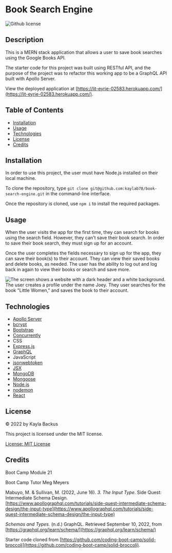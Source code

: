 # Book Search Engine
![Github license](https://img.shields.io/badge/license-MIT-blue.svg)

## Description
This is a MERN stack application that allows a user to save book searches using the Google Books API.

The starter code for this project was built using RESTful API, and the purpose of the project was to refactor this working app to be a GraphQL API built with Apollo Server.

View the deployed application at [https://lit-eyrie-02583.herokuapp.com/](https://lit-eyrie-02583.herokuapp.com/).

## Table of Contents
- [Installation](#installation)
- [Usage](#usage)
- [Technologies](#technologies)
- [License](#license)
- [Credits](#credits)

## Installation
In order to use this project, the user must have Node.js installed on their local machine.

To clone the repository, type `git clone git@github.com:kaylab78/book-search-engine.git` in the command-line interface.

Once the repository is cloned, use `npm i` to install the required packages.

## Usage
When the user visits the app for the first time, they can search for books using the search field. However, they can't save their book search. In order to save their book search, they must sign up for an account.

Once the user completes the fields necessary to sign up for the app, they can save their book(s) to their account. They can view their saved books and delete books, as needed. The user has the ability to log out and log back in again to view their books or search and save more.

![The screen shows a website with a dark header and a white background. The user creates a profile under the name Joey. They user searches for the book "Little Women," and saves the book to their account.](/client/src/assets/screenshot-1.gif)

## Technologies
- [Apollo Server](https://www.apollographql.com/)
- [bcrypt](https://www.npmjs.com/package/bcrypt)
- [Bootstrap](https://getbootstrap.com/)
- [Concurrently](https://www.npmjs.com/package/concurrently)
- CSS
- [Express.js](https://expressjs.com/)
- [GraphQL](https://graphql.org/)
- JavaScript
- [jsonwebtoken](https://www.npmjs.com/package/jsonwebtoken)
- [JSX](https://reactjs.org/docs/introducing-jsx.html)
- [MongoDB](https://www.mongodb.com/)
- [Mongoose](https://mongoosejs.com/)
- [Node.js](https://nodejs.dev/en/)
- [nodemon](https://www.npmjs.com/package/nodemon)
- [React](https://reactjs.org/)

## License
&copy; 2022 by Kayla Backus

This project is licensed under the MIT license.

[License: MIT License](https://opensource.org/licenses/MIT)

## Credits
Boot Camp Module 21

Boot Camp Tutor Meg Meyers

Mabuyo, M. & Sullivan, M. (2022, June 16). *3. The Input Type.* Side Quest: Intermediate Schema Design. [https://www.apollographql.com/tutorials/side-quest-intermediate-schema-design/the-input-type](https://www.apollographql.com/tutorials/side-quest-intermediate-schema-design/the-input-type)

*Schemas and Types.* (n.d.) GraphQL. Retrieved September 10, 2022, from [https://graphql.org/learn/schema/](https://graphql.org/learn/schema/)

Starter code cloned from [https://github.com/coding-boot-camp/solid-broccoli](https://github.com/coding-boot-camp/solid-broccoli).